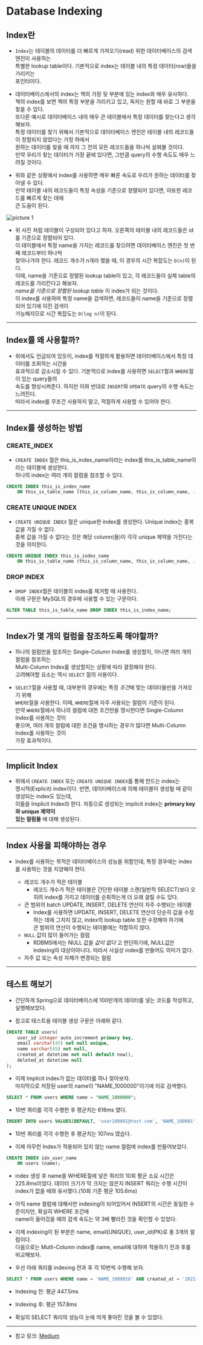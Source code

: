 # Database Indexing

## Index란

- `Index`는 테이블의 데이터를 더 빠르게 가져오기(read) 위한 데이터베이스의 검색 엔진이 사용하는  
  특별한 lookup table이다. 기본적으로 index는 테이블 내의 특정 데이터(row)들을 가리키는  
  포인터이다.

- 데이터베이스에서의 index는 책의 가장 뒷 부분에 있는 index와 매우 유사하다.  
  책의 index를 보면 책의 특정 부분을 가리키고 있고, 독자는 원할 때 바로 그 부분을 찾을 수 있다.  
  또다른 예시로 데이터베이스 내의 매우 큰 테이블에서 특정 데이터를 찾는다고 생각해보자.  
  특정 데이터를 찾기 위해서 기본적으로 데이터베이스 엔진은 테이블 내의 레코드들이 정렬되지 않았다는 가정 하에서  
  원하는 데이터를 찾을 때 까지 그 전의 모든 레코드들을 하나씩 살펴볼 것이다.  
  만약 우리가 찾는 데이터가 가장 끝에 있다면, 그만큼 query의 수행 속도도 매우 느려질 것이다.

- 위와 같은 상황에서 index를 사용하면 매우 빠른 속도로 우리가 원하는 데이터를 찾아낼 수 있다.  
  만약 테이블 내의 레코드들이 특정 속성을 기준으로 정렬되어 있다면, 이또한 레코드를 빠르게 찾는 데에  
  큰 도움이 된다.

![picture 1](../images/d5d87051446a8f68970d7df3bb75d35b8c851e1b7cf5f241ea35514342d7faff.png)

- 위 사진 처럼 테이블이 구성되어 있다고 하자. 오른쪽의 테이블 내의 레코드들은 id를 기준으로 정렬되어 있다.  
  이 테이블에서 특정 name을 가지는 레코드를 찾으려면 데이터베이스 엔진은 첫 번째 레코드부터 하나씩  
  찾아나가야 한다. 레코드 개수가 n개라 했을 때, 이 경우의 시간 복잡도는 `O(n)`이 된다.  
  이때, name을 기준으로 정렬된 lookup table이 있고, 각 레코드들이 실제 table의 레코드를 가리킨다고 해보자.  
  _name을 기준으로 정렬된 lookup table_ 이 index가 되는 것이다.  
  이 index를 사용하여 특정 name을 검색하면, 레코드들이 name을 기준으로 정렬되어 있기에 이진 검색이  
  가능해지므로 시간 복잡도는 `O(log n)`이 된다.

<hr/>

## Index를 왜 사용할까?

- 위에서도 언급되어 있듯이, index를 적절하게 활용하면 데이터베이스에서 특정 데이터를 조회하는 시간을  
  효과적으로 감소시킬 수 있다. 기본적으로 index를 사용하면 `SELECT`절과 `WHERE`절이 있는 query들의  
  속도를 향상시켜준다. 하지만 이와 반대로 `INSERT`와 `UPDATE` query의 수행 속도는 느려진다.  
  따라서 index를 무조건 사용하지 말고, 적절하게 사용할 수 있어야 한다.

<hr/>

## Index를 생성하는 방법

### CREATE_INDEX

- `CREATE INDEX` 절은 this_is_index_name이라는 index를 this_is_table_name이라는 테이블에 생성한다.  
  하나의 index는 여러 개의 컬럼을 참조할 수 있다.

```sql
CREATE INDEX this_is_index_name
	ON this_is_table_name (this_is_column_name, this_is_column_name, ...);
```

### CREATE UNIQUE INDEX

- `CREATE UNIQUE INDEX` 절은 unique한 index를 생성한다. Unique index는 중복 값을 가질 수 없다.  
  중복 값을 가질 수 없다는 것은 해당 column(들)이 각각 unique 제약을 가진다는 것을 의미한다.

```sql
CREATE UNIQUE INDEX this_is_index_name
	ON this_is_table_name (this_is_column_name, this_is_column_name, ...);
```

### DROP INDEX

- `DROP INDEX`절은 테이블의 index를 제거할 때 사용한다.  
  아래 구문은 MySQL의 경우에 사용할 수 있는 구문이다.

```sql
ALTER TABLE this_is_table_name DROP INDEX this_is_index_name;
```

<hr/>

## Index가 몇 개의 컬럼을 참조하도록 해야할까?

- 하나의 컬럼만을 참조하는 Single-Column Index를 생성할지, 아니면 여러 개의 컬럼을 참조하는  
  Multi-Column Index를 생성할지는 상황에 따라 결정해야 한다.  
  고려해야할 요소는 역시 `SELECT` 절의 사용이다.

- `SELECT`절을 사용할 때, 대부분의 경우에는 특정 *조건*에 맞는 데이터들만을 가져오기 위해  
  `WHERE`절을 사용한다. 이때, `WHERE`절에 자주 사용되는 컬럼이 기준이 된다.  
  만약 `WHERE`절에서 하나의 컬럼에 대한 조건만을 명시한다면 Single-Column Index를 사용하는 것이  
  좋으며, 여러 개의 컬럼에 대한 조건을 명시하는 경우가 많다면 Multi-Column Index를 사용하는 것이  
  가장 효과적이다.

<hr/>

## Implicit Index

- 위에서 `CREATE INDEX` 또는 `CREATE UNIQUE INDEX`를 통해 만드는 index는  
  명시적(Explicit) index이다. 반면, 데이터베이스에 의해 테이블이 생성될 때 같이 생성되는 index도 있는데,  
  이들을 Implicit Index라 한다. 자동으로 생성되는 implicit index는 **primary key와 unique 제약이**  
  **있는 컬럼들** 에 대해 생성된다.

<hr/>

## Index 사용을 피해야하는 경우

- Index를 사용하는 목적은 데이터베이스의 성능을 위함인데, 특정 경우에는 index를 사용하는 것을 지양해야 한다.

  - 레코드 개수가 적은 테이블
    - 레코드 개수가 적은 테이블은 간단한 테이블 스캔(일반적 SELECT)보다 오히려 index를 가지고 데이터를 순회하는게 더 오래 걸릴 수도 있다.
  - 큰 범위의 batch UPDATE, INSERT, DELETE 연산이 자주 수행되는 테이블
    - Index를 사용하면 UPDATE, INSERT, DELETE 연산이 단순히 값을 수정하는 데에 그치지 않고, index의 lookup table 또한 수정해야 하기에  
      큰 범위의 연산이 수행되는 테이블에는 적합하지 않다.
  - `NULL` 값이 많이 들어가는 컬럼
    - RDBMS에서는 NULL 값을 _값이 없다_ 고 판단하기에, NULL값은 indexing의 대상이아니다. 따라서 사실상 index를 만들어도 의미가 없다.
  - 자주 값 또는 속성 자체가 변경되는 컬럼

<hr/>

## 테스트 해보기

- 간단하게 Spring으로 데이터베이스에 100만개의 데이터를 넣는 코드를 작성하고, 실행해보았다.

- 참고로 테스트용 테이블 생성 구문은 아래와 같다.

```sql
CREATE TABLE users(
    user_id integer auto_increment primary key,
    email varchar(45) not null unique,
    name varchar(45) not null,
    created_at datetime not null default now(),
    deleted_at datetime null
);
```

- 이제 Implicit index가 없는 데이터를 하나 찾아보자.  
  마지막으로 저장된 user의 name이 "NAME_1000000"이기에 이로 검색했다.

```sql
SELECT * FROM users WHERE name = "NAME_1000000";
```

- 10번 쿼리를 각각 수행한 후 평균치는 616ms 였다.

```sql
INSERT INTO users VALUES(DEFAULT, 'user100001@test.com', 'NAME_100001', DEFAULT, NULL);
```

- 10번 쿼리를 각각 수행한 후 평균치는 107ms 였습다.

- 이제 아무런 Index가 적용되어 있지 않는 name 컬럼에 index를 만들어보았다.

```sql
CREATE INDEX idx_user_name
	ON users (name);
```

- index 생성 후 name을 WHERE절에 넣은 쿼리의 10회 평균 소요 시간은 225.8ms이었다.
  데이터 크기가 막 크지는 않은지 INSERT 쿼리는 수행 시간이 index가 없을 때와 유사했다.(10회 기준 평균 105.6ms)

- 아직 name 컬럼에 대해서만 indexing이 되어있어서 INSERT의 시간은 동일한 수준이지만, 확실히 WHERE 조건에  
  name이 들어갔을 때의 검색 속도는 약 3배 빨라진 것을 확인할 수 있었다.

- 이제 indexing이 된 부분은 name, email(UNIQUE), user_id(PK)로 총 3개의 컬럼이다.  
  다음으로는 Mutli-Column index를 name, email에 대하여 적용하기 전과 후를 비교해보자.

- 우선 아래 쿼리를 indexing 전과 후 각 10번씩 수행해 보자.

```sql
SELECT * FROM users WHERE name = 'NAME_1000018' AND created_at = '2021-08-17 14:23:12';
```

- Indexing 전: 평균 447.5ms
- Indexing 후: 평균 157.8ms

- 확실히 SELECT 쿼리의 성능이 눈에 띄게 좋아진 것을 볼 수 있었다.

<hr/>

- 참고 링크: <a href="https://medium.com/javarevisited/indexes-when-to-use-and-when-to-avoid-them-39c56e5a7329">Medium</a>
